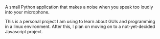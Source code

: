 A small Python application that makes a noise when you speak too loudly into your microphone.

This is a personal project I am using to learn about GUIs and programming in a linux environment. After this, I plan on moving on to a not-yet-decided Javascript project.
